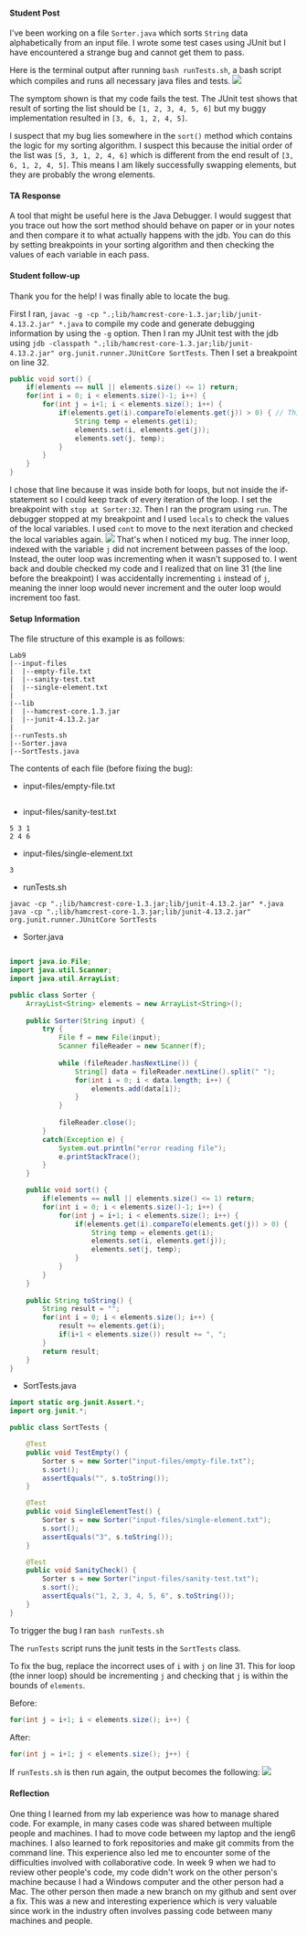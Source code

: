 #### Student Post

I've been working on a file `Sorter.java` which sorts `String` data alphabetically from an input file. I wrote some test cases using JUnit but I have encountered a strange bug and cannot get them to pass.

Here is the terminal output after running `bash runTests.sh`, a bash script which compiles and runs all necessary java files and tests.
![](lab-report-5-1.png)

The symptom shown is that my code fails the test. The JUnit test shows that result of sorting the list should be `[1, 2, 3, 4, 5, 6]` but my buggy implementation resulted in `[3, 6, 1, 2, 4, 5]`.

I suspect that my bug lies somewhere in the `sort()` method which contains the logic for my sorting algorithm. I suspect this because the initial order of the list was `[5, 3, 1, 2, 4, 6]` which is different from the end result of `[3, 6, 1, 2, 4, 5]`. This means I am likely successfully swapping elements, but they are probably the wrong elements.

#### TA Response

A tool that might be useful here is the Java Debugger. I would suggest that you trace out how the sort method should behave on paper or in your notes and then compare it to what actually happens with the jdb. You can do this by setting breakpoints in your sorting algorithm and then checking the values of each variable in each pass.

#### Student follow-up

Thank you for the help! I was finally able to locate the bug. 

First I ran, `javac -g -cp ".;lib/hamcrest-core-1.3.jar;lib/junit-4.13.2.jar" *.java` to compile my code and generate debugging information by using the `-g` option. Then I ran my JUnit test with the jdb using `jdb -classpath ".;lib/hamcrest-core-1.3.jar;lib/junit-4.13.2.jar" org.junit.runner.JUnitCore SortTests`. Then I set a breakpoint on line 32.
```java
public void sort() {
    if(elements == null || elements.size() <= 1) return;
    for(int i = 0; i < elements.size()-1; i++) {
        for(int j = i+1; i < elements.size(); i++) {
            if(elements.get(i).compareTo(elements.get(j)) > 0) { // This is line 32!
                String temp = elements.get(i);
                elements.set(i, elements.get(j));
                elements.set(j, temp);
            }
        }
    }
}
```
I chose that line because it was inside both for loops, but not inside the if-statement so I could keep track of every iteration of the loop. I set the breakpoint with `stop at Sorter:32`. Then I ran the program using `run`. The debugger stopped at my breakpoint and I used `locals` to check the values of the local variables. I used `cont` to move to the next iteration and checked the local variables again.
![](lab-report-5-2.png)
That's when I noticed my bug. The inner loop, indexed with the variable `j` did not increment between passes of the loop. Instead, the outer loop was incrementing when it wasn't supposed to. I went back and double checked my code and I realized that on line 31 (the line before the breakpoint) I was accidentally incrementing `i` instead of `j`, meaning the inner loop would never increment and the outer loop would increment too fast.

#### Setup Information

The file structure of this example is as follows:
```
Lab9
|--input-files
|  |--empty-file.txt
|  |--sanity-test.txt
|  |--single-element.txt
|
|--lib
|  |--hamcrest-core.1.3.jar
|  |--junit-4.13.2.jar
|
|--runTests.sh
|--Sorter.java
|--SortTests.java
```

The contents of each file (before fixing the bug):
- input-files/empty-file.txt
```
```
- input-files/sanity-test.txt
```
5 3 1
2 4 6
```
- input-files/single-element.txt
```
3
```
- runTests.sh
```shell
javac -cp ".;lib/hamcrest-core-1.3.jar;lib/junit-4.13.2.jar" *.java
java -cp ".;lib/hamcrest-core-1.3.jar;lib/junit-4.13.2.jar" org.junit.runner.JUnitCore SortTests
```
- Sorter.java

```java

import java.io.File;
import java.util.Scanner;
import java.util.ArrayList;

public class Sorter {
    ArrayList<String> elements = new ArrayList<String>();
    
    public Sorter(String input) {
        try {
            File f = new File(input);
            Scanner fileReader = new Scanner(f);
            
            while (fileReader.hasNextLine()) {
                String[] data = fileReader.nextLine().split(" ");
                for(int i = 0; i < data.length; i++) {
                    elements.add(data[i]);
                }
            }
  
            fileReader.close();
        }
        catch(Exception e) {
            System.out.println("error reading file");
            e.printStackTrace();
        }
    }

    public void sort() {
        if(elements == null || elements.size() <= 1) return;
        for(int i = 0; i < elements.size()-1; i++) {
            for(int j = i+1; i < elements.size(); i++) {
                if(elements.get(i).compareTo(elements.get(j)) > 0) {
                    String temp = elements.get(i);
                    elements.set(i, elements.get(j));
                    elements.set(j, temp);
                }
            }
        }
    }
  
    public String toString() {
        String result = "";
        for(int i = 0; i < elements.size(); i++) {
            result += elements.get(i);
            if(i+1 < elements.size()) result += ", ";
        }
        return result;
    }
}
```

- SortTests.java

```java
import static org.junit.Assert.*;
import org.junit.*;

public class SortTests {

    @Test
    public void TestEmpty() {
        Sorter s = new Sorter("input-files/empty-file.txt");
        s.sort();
        assertEquals("", s.toString());
    }

    @Test
    public void SingleElementTest() {
        Sorter s = new Sorter("input-files/single-element.txt");
        s.sort();
        assertEquals("3", s.toString());
    }

    @Test
    public void SanityCheck() {
        Sorter s = new Sorter("input-files/sanity-test.txt");
        s.sort();
        assertEquals("1, 2, 3, 4, 5, 6", s.toString());
    }
}
```

To trigger the bug I ran
`bash runTests.sh`

The `runTests` script runs the junit tests in the `SortTests` class.

To fix the bug, replace the incorrect uses of `i` with `j` on line 31. This for loop (the inner loop) should be incrementing `j` and checking that `j` is within the bounds of `elements`.

Before:
```java
for(int j = i+1; i < elements.size(); i++) {
```

After:
```java
for(int j = i+1; j < elements.size(); j++) {
```

If `runTests.sh` is then run again, the output becomes the following:
![](lab-report-5-3.png)

#### Reflection

One thing I learned from my lab experience was how to manage shared code. For example, in many cases code was shared between multiple people and machines. I had to move code between my laptop and the ieng6 machines. I also learned to fork repositories and make git commits from the command line. This experience also led me to encounter some of the difficulties involved with collaborative code. In week 9 when we had to review other people's code, my code didn't work on the other person's machine because I had a Windows computer and the other person had a Mac. The other person then made a new branch on my github and sent over a fix. This was a new and interesting experience which is very valuable since work in the industry often involves passing code between many machines and people.
